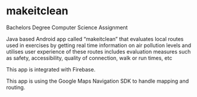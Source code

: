 # makeitclean
Bachelors Degree Computer Science Assignment

Java based Android app called “makeitclean” that evaluates local routes used in exercises by getting real time information on air pollution levels and 
utilises user experience of these routes includes evaluation measures such as safety, accessibility, quality of connection, walk or run times, etc

This app is integrated with Firebase.

This app is using the Google Maps Navigation SDK to handle mapping and routing.
